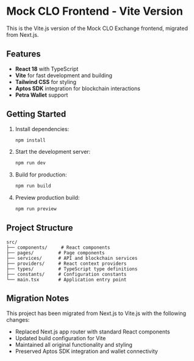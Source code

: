 # Mock CLO Frontend - Vite Version

This is the Vite.js version of the Mock CLO Exchange frontend, migrated from Next.js.

## Features

- **React 18** with TypeScript
- **Vite** for fast development and building
- **Tailwind CSS** for styling
- **Aptos SDK** integration for blockchain interactions
- **Petra Wallet** support

## Getting Started

1. Install dependencies:
   ```bash
   npm install
   ```

2. Start the development server:
   ```bash
   npm run dev
   ```

3. Build for production:
   ```bash
   npm run build
   ```

4. Preview production build:
   ```bash
   npm run preview
   ```

## Project Structure

```
src/
├── components/     # React components
├── pages/         # Page components
├── services/      # API and blockchain services
├── providers/     # React context providers
├── types/         # TypeScript type definitions
├── constants/     # Configuration constants
└── main.tsx       # Application entry point
```

## Migration Notes

This project has been migrated from Next.js to Vite.js with the following changes:

- Replaced Next.js app router with standard React components
- Updated build configuration for Vite
- Maintained all original functionality and styling
- Preserved Aptos SDK integration and wallet connectivity 